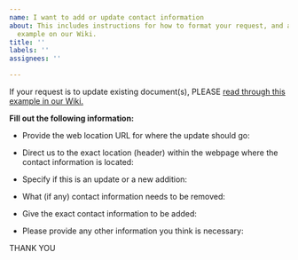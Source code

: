 ```yaml
---
name: I want to add or update contact information
about: This includes instructions for how to format your request, and a link to an
  example on our Wiki.
title: ''
labels: ''
assignees: ''

---
```


If your request is to update existing document(s), PLEASE [read through this example in our Wiki.](https://github.com/ONRR/onrr.gov-site/wiki/Using-github#example---clear-request-to-update-contact-information)

**Fill out the following information:**

* Provide the web location URL for where the update should go:

* Direct us to the exact location (header) within the webpage where the contact information is located:

* Specify if this is an update or a new addition:

* What (if any) contact information needs to be removed:

* Give the exact contact information to be added:

* Please provide any other information you think is necessary:

THANK YOU
